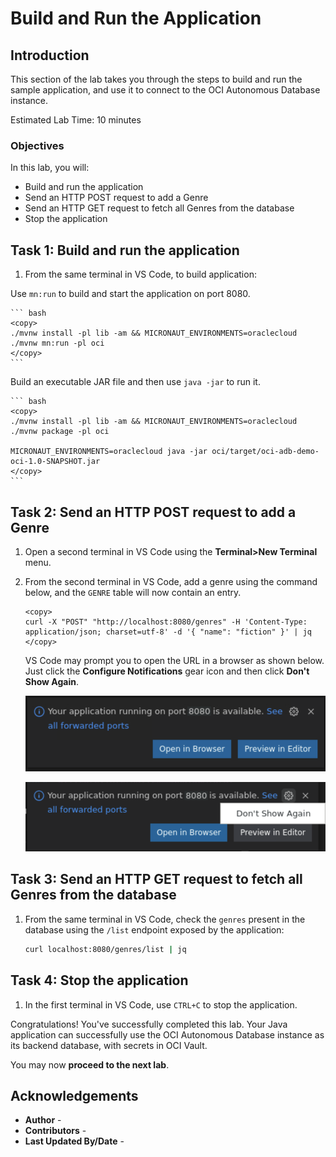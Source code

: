 # Build and Run the Application

## Introduction

This section of the lab takes you through the steps to build and run the sample application, and use it to connect to the OCI Autonomous Database instance.

Estimated Lab Time: 10 minutes

### Objectives

In this lab, you will:

* Build and run the application
* Send an HTTP POST request to add a Genre
* Send an HTTP GET request to fetch all Genres from the database
* Stop the application

## Task 1: Build and run the application

1. From the same terminal in VS Code, to build application:

<if type="mn_run">

   Use `mn:run` to build and start the application on port 8080.

	``` bash
	<copy>
	./mvnw install -pl lib -am && MICRONAUT_ENVIRONMENTS=oraclecloud ./mvnw mn:run -pl oci
	</copy>
	```
</if>

<if type="jar">

   Build an executable JAR file and then use `java -jar` to run it.

	``` bash
	<copy>
	./mvnw install -pl lib -am && MICRONAUT_ENVIRONMENTS=oraclecloud ./mvnw package -pl oci

    MICRONAUT_ENVIRONMENTS=oraclecloud java -jar oci/target/oci-adb-demo-oci-1.0-SNAPSHOT.jar
	</copy>
	```
</if>

## Task 2: Send an HTTP POST request to add a Genre

1. Open a second terminal in VS Code using the **Terminal>New Terminal** menu.

2. From the second terminal in VS Code, add a genre using the command below, and the `GENRE` table will now contain an entry.

    ```
    <copy>
    curl -X "POST" "http://localhost:8080/genres" -H 'Content-Type: application/json; charset=utf-8' -d '{ "name": "fiction" }' | jq
    </copy>
    ```

	VS Code may prompt you to open the URL in a browser as shown below. Just click the **Configure Notifications** gear icon and then click **Don't Show Again**.

   ![VS Code ](images/vscode-paste-urls.png)

   ![VS Code ](images/vscode-dont-show-again.png)

## Task 3: Send an HTTP GET request to fetch all Genres from the database

1. From the same terminal in VS Code, check the `genres` present in the database using the `/list` endpoint exposed by the application:

    ``` bash
    curl localhost:8080/genres/list | jq
    ```

## Task 4: Stop the application

1. In the first terminal in VS Code, use `CTRL+C` to stop the application.

Congratulations! You've successfully completed this lab. Your Java application can successfully use the OCI Autonomous Database instance as its backend database, with secrets in OCI Vault.

You may now **proceed to the next lab**.

## Acknowledgements

* **Author** - [](var:author)
* **Contributors** - [](var:contributors)
* **Last Updated By/Date** - [](var:last_updated)
